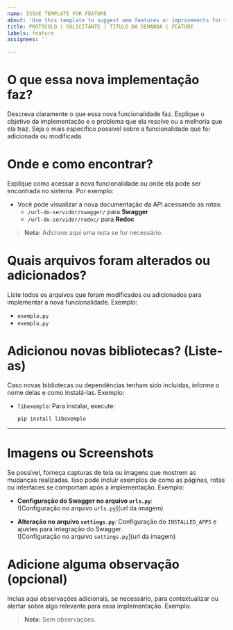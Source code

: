 ```yaml
---
name: ISSUE TEMPLATE FOR FEATURE
about: 'Use this template to suggest new features or improvements for the system. '
title: PROTOCOLO | SOLICITANTE | TITULO DA DEMANDA | FEATURE
labels: feature
assignees: ''

---
```


# O que essa nova implementação faz?
Descreva claramente o que essa nova funcionalidade faz. Explique o objetivo da implementação e o problema que ela resolve ou a melhoria que ela traz. Seja o mais específico possível sobre a funcionalidade que foi adicionada ou modificada.

# Onde e como encontrar?
Explique como acessar a nova funcionalidade ou onde ela pode ser encontrada no sistema. Por exemplo:
- Você pode visualizar a nova documentação da API acessando as rotas:
  - `/url-do-servidor/swagger/` para **Swagger**
  - `/url-do-servidor/redoc/` para **Redoc**

> **Nota:** Adicione aqui uma nota se for necessário.


# Quais arquivos foram alterados ou adicionados?

Liste todos os arquivos que foram modificados ou adicionados para implementar a nova funcionalidade. Exemplo:

- `exemplo.py`
- `exemplo.py`


# Adicionou novas bibliotecas? (Liste-as)

Caso novas bibliotecas ou dependências tenham sido incluídas, informe o nome delas e como instalá-las. Exemplo:

- `libexemplo`: Para instalar, execute:

  ```bash
  pip install libexemplo
  ```

---

# Imagens ou Screenshots

Se possível, forneça capturas de tela ou imagens que mostrem as mudanças realizadas. Isso pode incluir exemplos de como as páginas, rotas ou interfaces se comportam após a implementação. Exemplo:

- **Configuração do Swagger no arquivo `urls.py`**:   
  ![Configuração no arquivo `urls.py`](url da imagem)

- **Alteração no arquivo `settings.py`**: Configuração do `INSTALLED_APPS` e ajustes para integração do Swagger.  
  ![Configuração no arquivo `settings.py`](url da imagem)


# Adicione alguma observação (opcional)

Inclua aqui observações adicionais, se necessário, para contextualizar ou alertar sobre algo relevante para essa implementação. Exemplo:

> **Nota:** Sem observações.
